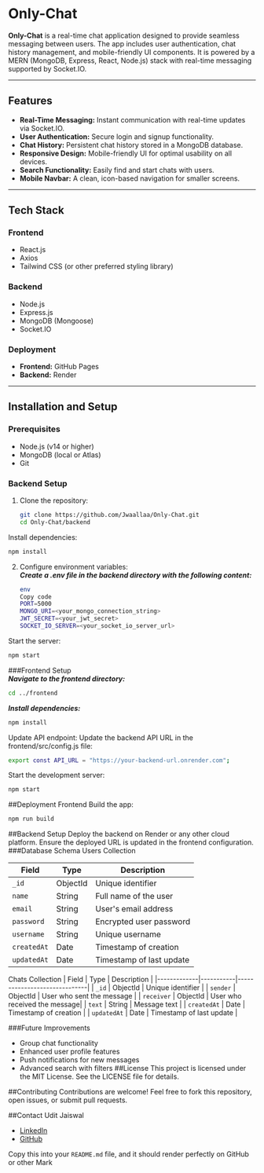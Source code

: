 # Only-Chat  

**Only-Chat** is a real-time chat application designed to provide seamless messaging between users. The app includes user authentication, chat history management, and mobile-friendly UI components. It is powered by a MERN (MongoDB, Express, React, Node.js) stack with real-time messaging supported by Socket.IO.  

---

## Features  

- **Real-Time Messaging:** Instant communication with real-time updates via Socket.IO.  
- **User Authentication:** Secure login and signup functionality.  
- **Chat History:** Persistent chat history stored in a MongoDB database.  
- **Responsive Design:** Mobile-friendly UI for optimal usability on all devices.  
- **Search Functionality:** Easily find and start chats with users.  
- **Mobile Navbar:** A clean, icon-based navigation for smaller screens.  

---

## Tech Stack  

### Frontend  
- React.js  
- Axios  
- Tailwind CSS (or other preferred styling library)  

### Backend  
- Node.js  
- Express.js  
- MongoDB (Mongoose)  
- Socket.IO  

### Deployment  
- **Frontend:** GitHub Pages  
- **Backend:** Render  

---

## Installation and Setup  

### Prerequisites  

- Node.js (v14 or higher)  
- MongoDB (local or Atlas)  
- Git  

### Backend Setup  

1. Clone the repository:  
   ```bash  
   git clone https://github.com/Jwaallaa/Only-Chat.git  
   cd Only-Chat/backend
   ```
Install dependencies:
   ```bash
   npm install
   ```

2. Configure environment variables:  
***Create a .env file in the backend directory with the following content:***
   ```bash
   env
   Copy code
   PORT=5000  
   MONGO_URI=<your_mongo_connection_string>  
   JWT_SECRET=<your_jwt_secret>  
   SOCKET_IO_SERVER=<your_socket_io_server_url>
   ```
Start the server:
   ```bash
   npm start
   ```

###Frontend Setup  
***Navigate to the frontend directory:***
   ```bash
   cd ../frontend
   ```
***Install dependencies:***
   ```bash
   npm install
   ```

Update API endpoint:
Update the backend API URL in the frontend/src/config.js file:
   ```bash
   export const API_URL = "https://your-backend-url.onrender.com";
   ```
Start the development server:
   ```bash
   npm start
   ```
##Deployment
Frontend
Build the app:
   ```bash
   npm run build
   ``` 
 
##Backend Setup
Deploy the backend on Render or any other cloud platform. Ensure the deployed URL is updated in the frontend configuration.
###Database Schema
Users Collection
   
| Field       | Type      | Description              |
|-------------|-----------|--------------------------|
| `_id`       | ObjectId  | Unique identifier        |
| `name`      | String    | Full name of the user    |
| `email`     | String    | User's email address     |
| `password`  | String    | Encrypted user password  |
| `username`  | String    | Unique username          |
| `createdAt` | Date      | Timestamp of creation    |
| `updatedAt` | Date      | Timestamp of last update |

   
Chats Collection
   | Field       | Type      | Description                  |
|-------------|-----------|------------------------------|
| `_id`       | ObjectId  | Unique identifier            |
| `sender`    | ObjectId  | User who sent the message    |
| `receiver`  | ObjectId  | User who received the message|
| `text`      | String    | Message text                 |
| `createdAt` | Date      | Timestamp of creation        |
| `updatedAt` | Date      | Timestamp of last update     |
   


###Future Improvements
- Group chat functionality
- Enhanced user profile features
- Push notifications for new messages
- Advanced search with filters
##License
This project is licensed under the MIT License. See the LICENSE file for details.

##Contributing
Contributions are welcome! Feel free to fork this repository, open issues, or submit pull requests.

##Contact
Udit Jaiswal

- [LinkedIn](https://www.linkedin.com/in/udit--jaiswal/)
- [GitHub](https://github.com/Jwaallaa/)


Copy this into your `README.md` file, and it should render perfectly on GitHub or other Mark
